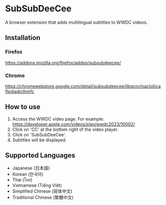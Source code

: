 # SubSubDeeCee

A browser extension that adds multilingual subtitles to WWDC videos.

## Installation

### Firefox

https://addons.mozilla.org/firefox/addon/subsubdeecee/

### Chrome

https://chromewebstore.google.com/detail/subsubdeecee/jlbgcnchiacloliicaflpdjadjclhmfc

## How to use

1. Access the WWDC video page. For example: https://developer.apple.com/videos/play/wwdc2023/10002/
1. Click on 'CC' at the bottom right of the video player.
1. Click on 'SubSubDeeCee'.
1. Subtitles will be displayed.

## Supported Languages

* Japanese (日本語)
* Korean (한국어)
* Thai (ไทย)
* Vietnamese (Tiếng Việt)
* Simplified Chinese (简体中文)
* Traditional Chinese (繁體中文)
